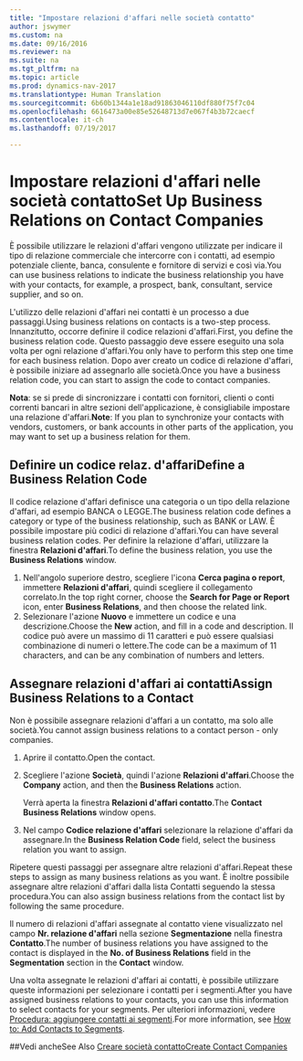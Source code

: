 ```yaml
---
title: "Impostare relazioni d'affari nelle società contatto"
author: jswymer
ms.custom: na
ms.date: 09/16/2016
ms.reviewer: na
ms.suite: na
ms.tgt_pltfrm: na
ms.topic: article
ms.prod: dynamics-nav-2017
ms.translationtype: Human Translation
ms.sourcegitcommit: 6b60b1344a1e18ad91863046110df880f75f7c04
ms.openlocfilehash: 6616473a00e85e52648713d7e067f4b3b72caecf
ms.contentlocale: it-ch
ms.lasthandoff: 07/19/2017

---
```

# <a name="set-up-business-relations-on-contact-companies"></a><span data-ttu-id="e0671-102">Impostare relazioni d'affari nelle società contatto</span><span class="sxs-lookup"><span data-stu-id="e0671-102">Set Up Business Relations on Contact Companies</span></span>
<span data-ttu-id="e0671-103">È possibile utilizzare le relazioni d'affari vengono utilizzate per indicare il tipo di relazione commerciale che intercorre con i contatti, ad esempio potenziale cliente, banca, consulente e fornitore di servizi e così via.</span><span class="sxs-lookup"><span data-stu-id="e0671-103">You can use business relations to indicate the business relationship you have with your contacts, for example, a prospect, bank, consultant, service supplier, and so on.</span></span>

<span data-ttu-id="e0671-104">L'utilizzo delle relazioni d'affari nei contatti è un processo a due passaggi.</span><span class="sxs-lookup"><span data-stu-id="e0671-104">Using business relations on contacts is a two-step process.</span></span> <span data-ttu-id="e0671-105">Innanzitutto, occorre definire il codice relazioni d'affari.</span><span class="sxs-lookup"><span data-stu-id="e0671-105">First, you define the business relation code.</span></span> <span data-ttu-id="e0671-106">Questo passaggio deve essere eseguito una sola volta per ogni relazione d'affari.</span><span class="sxs-lookup"><span data-stu-id="e0671-106">You only have to perform this step one time for each business relation.</span></span> <span data-ttu-id="e0671-107">Dopo aver creato un codice di relazione d'affari, è possibile iniziare ad assegnarlo alle società.</span><span class="sxs-lookup"><span data-stu-id="e0671-107">Once you have a business relation code, you can start to assign the code to contact companies.</span></span>

<span data-ttu-id="e0671-108">**Nota**: se si prede di sincronizzare i contatti con fornitori, clienti o conti correnti bancari in altre sezioni dell'applicazione, è consigliabile impostare una relazione d'affari.</span><span class="sxs-lookup"><span data-stu-id="e0671-108">**Note**: If you plan to synchronize your contacts with vendors, customers, or bank accounts in other parts of the application, you may want to set up a business relation for them.</span></span>

## <a name="define-a-business-relation-code"></a><span data-ttu-id="e0671-109">Definire un codice relaz. d'affari</span><span class="sxs-lookup"><span data-stu-id="e0671-109">Define a Business Relation Code</span></span>
<span data-ttu-id="e0671-110">Il codice relazione d'affari definisce una categoria o un tipo della relazione d'affari, ad esempio BANCA o LEGGE.</span><span class="sxs-lookup"><span data-stu-id="e0671-110">The business relation code defines a category or type of the business relationship, such as BANK or LAW.</span></span> <span data-ttu-id="e0671-111">È possibile impostare più codici di relazione d'affari.</span><span class="sxs-lookup"><span data-stu-id="e0671-111">You can have several business relation codes.</span></span> <span data-ttu-id="e0671-112">Per definire la relazione d'affari, utilizzare la finestra **Relazioni d'affari**.</span><span class="sxs-lookup"><span data-stu-id="e0671-112">To define the business relation, you use the **Business Relations** window.</span></span>

1. <span data-ttu-id="e0671-113">Nell'angolo superiore destro, scegliere l'icona **Cerca pagina o report**, immettere **Relazioni d'affari**, quindi scegliere il collegamento correlato.</span><span class="sxs-lookup"><span data-stu-id="e0671-113">In the top right corner, choose the **Search for Page or Report** icon, enter **Business Relations**, and then choose the related link.</span></span>
2. <span data-ttu-id="e0671-114">Selezionare l'azione **Nuovo** e immettere un codice e una descrizione.</span><span class="sxs-lookup"><span data-stu-id="e0671-114">Choose the **New** action, and fill in a code and description.</span></span> <span data-ttu-id="e0671-115">Il codice può avere un massimo di 11 caratteri e può essere qualsiasi combinazione di numeri o lettere.</span><span class="sxs-lookup"><span data-stu-id="e0671-115">The code can be a maximum of 11 characters, and can be any combination of numbers and letters.</span></span>

## <a name="assign-business-relations-to-a-contact"></a><span data-ttu-id="e0671-116">Assegnare relazioni d'affari ai contatti</span><span class="sxs-lookup"><span data-stu-id="e0671-116">Assign Business Relations to a Contact</span></span>
<span data-ttu-id="e0671-117">Non è possibile assegnare relazioni d'affari a un contatto, ma solo alle società.</span><span class="sxs-lookup"><span data-stu-id="e0671-117">You cannot assign business relations to a contact person - only companies.</span></span>

1. <span data-ttu-id="e0671-118">Aprire il contatto.</span><span class="sxs-lookup"><span data-stu-id="e0671-118">Open the contact.</span></span>
2. <span data-ttu-id="e0671-119">Scegliere l'azione **Società**, quindi l'azione **Relazioni d'affari**.</span><span class="sxs-lookup"><span data-stu-id="e0671-119">Choose the **Company** action, and then the **Business Relations** action.</span></span>

    <span data-ttu-id="e0671-120">Verrà aperta la finestra **Relazioni d'affari contatto**.</span><span class="sxs-lookup"><span data-stu-id="e0671-120">The **Contact Business Relations** window opens.</span></span>
3. <span data-ttu-id="e0671-121">Nel campo **Codice relazione d'affari** selezionare la relazione d'affari da assegnare.</span><span class="sxs-lookup"><span data-stu-id="e0671-121">In the **Business Relation Code** field, select the business relation you want to assign.</span></span>

<span data-ttu-id="e0671-122">Ripetere questi passaggi per assegnare altre relazioni d'affari.</span><span class="sxs-lookup"><span data-stu-id="e0671-122">Repeat these steps to assign as many business relations as you want.</span></span> <span data-ttu-id="e0671-123">È inoltre possibile assegnare altre relazioni d'affari dalla lista Contatti seguendo la stessa procedura.</span><span class="sxs-lookup"><span data-stu-id="e0671-123">You can also assign business relations from the contact list by following the same procedure.</span></span>

<span data-ttu-id="e0671-124">Il numero di relazioni d'affari assegnate al contatto viene visualizzato nel campo **Nr. relazione d'affari** nella sezione **Segmentazione** nella finestra **Contatto**.</span><span class="sxs-lookup"><span data-stu-id="e0671-124">The number of business relations you have assigned to the contact is displayed in the **No. of Business Relations** field in the **Segmentation** section in the **Contact** window.</span></span>

<span data-ttu-id="e0671-125">Una volta assegnate le relazioni d'affari ai contatti, è possibile utilizzare queste informazioni per selezionare i contatti per i segmenti.</span><span class="sxs-lookup"><span data-stu-id="e0671-125">After you have assigned business relations to your contacts, you can use this information to select contacts for your segments.</span></span> <span data-ttu-id="e0671-126">Per ulteriori informazioni, vedere [Procedura: aggiungere contatti ai segmenti](marketing-add-contact-segment.md).</span><span class="sxs-lookup"><span data-stu-id="e0671-126">For more information, see [How to: Add Contacts to Segments](marketing-add-contact-segment.md).</span></span>

##<a name="see-also"></a><span data-ttu-id="e0671-127">Vedi anche</span><span class="sxs-lookup"><span data-stu-id="e0671-127">See Also</span></span>
[<span data-ttu-id="e0671-128">Creare società contatto</span><span class="sxs-lookup"><span data-stu-id="e0671-128">Create Contact Companies</span></span>](marketing-create-contact-companies.md)

